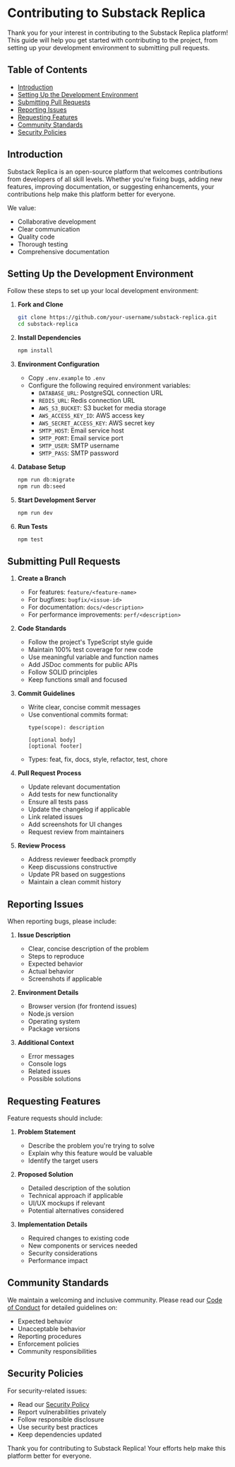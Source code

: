 # Contributing to Substack Replica

Thank you for your interest in contributing to the Substack Replica platform! This guide will help you get started with contributing to the project, from setting up your development environment to submitting pull requests.

## Table of Contents
- [Introduction](#introduction)
- [Setting Up the Development Environment](#setting-up-the-development-environment)
- [Submitting Pull Requests](#submitting-pull-requests)
- [Reporting Issues](#reporting-issues)
- [Requesting Features](#requesting-features)
- [Community Standards](#community-standards)
- [Security Policies](#security-policies)

## Introduction

Substack Replica is an open-source platform that welcomes contributions from developers of all skill levels. Whether you're fixing bugs, adding new features, improving documentation, or suggesting enhancements, your contributions help make this platform better for everyone.

We value:
- Collaborative development
- Clear communication
- Quality code
- Thorough testing
- Comprehensive documentation

## Setting Up the Development Environment

Follow these steps to set up your local development environment:

1. **Fork and Clone**
   ```bash
   git clone https://github.com/your-username/substack-replica.git
   cd substack-replica
   ```

2. **Install Dependencies**
   ```bash
   npm install
   ```

3. **Environment Configuration**
   - Copy `.env.example` to `.env`
   - Configure the following required environment variables:
     - `DATABASE_URL`: PostgreSQL connection URL
     - `REDIS_URL`: Redis connection URL
     - `AWS_S3_BUCKET`: S3 bucket for media storage
     - `AWS_ACCESS_KEY_ID`: AWS access key
     - `AWS_SECRET_ACCESS_KEY`: AWS secret key
     - `SMTP_HOST`: Email service host
     - `SMTP_PORT`: Email service port
     - `SMTP_USER`: SMTP username
     - `SMTP_PASS`: SMTP password

4. **Database Setup**
   ```bash
   npm run db:migrate
   npm run db:seed
   ```

5. **Start Development Server**
   ```bash
   npm run dev
   ```

6. **Run Tests**
   ```bash
   npm test
   ```

## Submitting Pull Requests

1. **Create a Branch**
   - For features: `feature/<feature-name>`
   - For bugfixes: `bugfix/<issue-id>`
   - For documentation: `docs/<description>`
   - For performance improvements: `perf/<description>`

2. **Code Standards**
   - Follow the project's TypeScript style guide
   - Maintain 100% test coverage for new code
   - Use meaningful variable and function names
   - Add JSDoc comments for public APIs
   - Follow SOLID principles
   - Keep functions small and focused

3. **Commit Guidelines**
   - Write clear, concise commit messages
   - Use conventional commits format:
     ```
     type(scope): description
     
     [optional body]
     [optional footer]
     ```
   - Types: feat, fix, docs, style, refactor, test, chore

4. **Pull Request Process**
   - Update relevant documentation
   - Add tests for new functionality
   - Ensure all tests pass
   - Update the changelog if applicable
   - Link related issues
   - Add screenshots for UI changes
   - Request review from maintainers

5. **Review Process**
   - Address reviewer feedback promptly
   - Keep discussions constructive
   - Update PR based on suggestions
   - Maintain a clean commit history

## Reporting Issues

When reporting bugs, please include:

1. **Issue Description**
   - Clear, concise description of the problem
   - Steps to reproduce
   - Expected behavior
   - Actual behavior
   - Screenshots if applicable

2. **Environment Details**
   - Browser version (for frontend issues)
   - Node.js version
   - Operating system
   - Package versions

3. **Additional Context**
   - Error messages
   - Console logs
   - Related issues
   - Possible solutions

## Requesting Features

Feature requests should include:

1. **Problem Statement**
   - Describe the problem you're trying to solve
   - Explain why this feature would be valuable
   - Identify the target users

2. **Proposed Solution**
   - Detailed description of the solution
   - Technical approach if applicable
   - UI/UX mockups if relevant
   - Potential alternatives considered

3. **Implementation Details**
   - Required changes to existing code
   - New components or services needed
   - Security considerations
   - Performance impact

## Community Standards

We maintain a welcoming and inclusive community. Please read our [Code of Conduct](CODE_OF_CONDUCT.md) for detailed guidelines on:
- Expected behavior
- Unacceptable behavior
- Reporting procedures
- Enforcement policies
- Community responsibilities

## Security Policies

For security-related issues:
- Read our [Security Policy](SECURITY.md)
- Report vulnerabilities privately
- Follow responsible disclosure
- Use security best practices
- Keep dependencies updated

Thank you for contributing to Substack Replica! Your efforts help make this platform better for everyone.